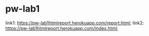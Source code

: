 # pw-lab1
link1: https://pw-lab1htmlreport.herokuapp.com/report.html;
link2: https://pw-lab1htmlreport.herokuapp.com/index.html;